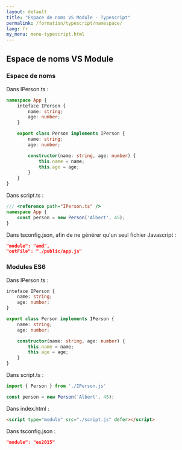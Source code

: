 ```yaml
---
layout: default
title: "Espace de noms VS Module - Typescript"
permalink: /formation/typescript/namespace/
lang: fr
my_menu: menu-typescript.html
---
```


## Espace de noms VS Module

### Espace de noms

Dans IPerson.ts :

```ts
namespace App {
    inteface IPerson {
        name: string;
        age: number;
    }

    export class Person implements IPerson {
        name: string;
        age: number;

        constructor(name: string, age: number) {
            this.name = name;
            this.age = age;
        }
    }
}
```

Dans script.ts :

```ts
/// <reference path="IPerson.ts" />
namespace App {
    const person = new Person('Albert', 45);
}
```

Dans tsconfig.json, afin de ne générer qu'un seul fichier Javascript :
```json
"module": "amd",
"outFile": "./public/app.js"
```

### Modules ES6

Dans IPerson.ts :

```ts
inteface IPerson {
    name: string;
    age: number;
}

export class Person implements IPerson {
    name: string;
    age: number;

    constructor(name: string, age: number) {
        this.name = name;
        this.age = age;
    }
}
```

Dans script.ts :

```ts
import { Person } from './IPerson.js'

const person = new Person('Albert', 45);
```

Dans index.html :
```html
<script type="module" src="./script.js" defer></script>
```

Dans tsconfig.json :
```json
"module": "es2015"
```
